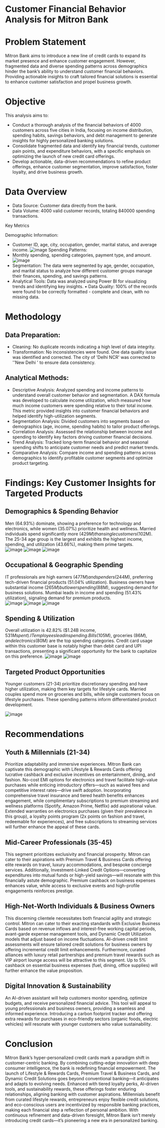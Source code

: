 # Customer Financial Behavior Analysis for Mitron Bank

#	Problem Statement
Mitron Bank aims to introduce a new line of credit cards to expand its market presence and enhance customer engagement. However, fragmented data and diverse spending patterns across demographics hinder the bank’s ability to understand customer financial behaviors. Providing actionable insights to craft tailored financial solutions is essential to enhance customer satisfaction and propel business growth.

#	Objective
This analysis aims to:
-	Conduct a thorough analysis of the financial behaviors of 4000 customers across five cities in India, focusing on income distribution, spending habits, savings behaviors, and debt management to generate insights for highly personalized banking solutions.
-	Consolidate fragmented data and identify key financial trends, customer pain points, and expenditure behaviors, with a specific emphasis on optimizing the launch of new credit card offerings.
-	Develop actionable, data-driven recommendations to refine product offerings, enhance customer segmentation, improve satisfaction, foster loyalty, and drive business growth.
  #	Data Overview
-	Data Source: Customer data directly from the bank.
-	Data Volume: 4000 valid customer records, totaling 840000 spending transactions.

Key Metrics

Demographic Information:
-	Customer ID, age, city, occupation, gender, marital status, and average income.
  ![image](https://github.com/user-attachments/assets/4a0fdd10-c2b8-4631-be6b-3e88bab3c873)
Spending Patterns:
-	Monthly spending, spending categories, payment type, and amount. 
 ![image](https://github.com/user-attachments/assets/249b73c6-e9f1-449b-a1eb-fa782e4d5f3f)
-	Segmentation: The data were segmented by age, gender, occupation, and marital status to analyze how different customer groups manage their finances, spending, and savings patterns.
-	Analytical Tools: Data was analyzed using Power BI for visualizing trends and identifying key insights.
•	Data Quality: 100% of the records were found to be correctly formatted - complete and clean, with no missing data.
  #	Methodology
## Data Preparation:
-	Cleaning: No duplicate records indicating a high level of data integrity.  
-	Transformation: No inconsistencies were found. One data quality issue was identified and corrected. The city of 'Delhi NCR' was corrected to ''New Delhi ' to ensure data consistency.
## Analytical Methods:
-	Descriptive Analysis: Analyzed spending and income patterns to understand overall customer behavior and segmentation. A DAX formula was developed to calculate income utilization, which measured how much income customers were spending relative to their total income. This metric provided insights into customer financial behaviors and helped identify high-utilization segments.
-	Segmentation Analysis: Divided customers into segments based on demographics (age, income, spending habits) to tailor product offerings.
-	Correlation Analysis: Assessed the relationship between income and spending to identify key factors driving customer financial decisions.
-	Trend Analysis: Tracked long-term financial behavior and seasonal spending shifts to anticipate customer needs and predict market trends.
-	Comparative Analysis: Compare income and spending patterns across demographics to identify profitable customer segments and optimize product targeting.
#	Findings: Key Customer Insights for Targeted Products
## Demographics & Spending Behavior
Men (64.93%) dominate, showing a preference for technology and electronics, while women (35.07%) prioritize health and wellness. Married individuals spend significantly more ($429M) than single customers ($102M).  The 25-34 age group is the largest and exhibits the highest income, spending, and utilization (43.66%), making them prime targets.  
![image](https://github.com/user-attachments/assets/35f90483-aa4f-414a-a233-77a4cd7edf4d) ![image](https://github.com/user-attachments/assets/e1ed7a9b-4e52-40a2-a846-c96b96939ea2) ![image](https://github.com/user-attachments/assets/30c89f66-0395-4bc6-b147-fef8326ad592)
## Occupational & Geographic Spending
IT professionals are high earners ($477M) and spenders ($244M), preferring tech-driven financial products (51.04% utilization). Business owners have substantial income ($265M) but lower spending ($88M), suggesting demand for business solutions. Mumbai leads in income and spending (51.43% utilization), signaling demand for premium products.  
 ![image](https://github.com/user-attachments/assets/9a176e21-0368-4b5a-998c-117c29186822) 
 ![image](https://github.com/user-attachments/assets/9447d2b7-06bd-4c9d-81d0-002a74e933a1) 
 ![image](https://github.com/user-attachments/assets/04fae426-d4e9-4de3-906d-ae4c1e505a9b)
## Spending & Utilization
Overall utilization is 42.82% ($1.24B income, $531M spent). IT employees lead in spending. Bills ($105M), groceries ($86M), and electronics ($80M) are the top spending categories. Credit card usage within this customer base is notably higher than debit card and UPI transactions, presenting a significant opportunity for the bank to capitalize on this preference.
  ![image](https://github.com/user-attachments/assets/8dee64fb-27cb-43ca-939c-9e3d891882e0)
  ![image](https://github.com/user-attachments/assets/bc4585ac-a846-4050-ad4d-23723001935d)
## Targeted Product Opportunities
Younger customers (21-34) prioritize discretionary spending and have higher utilization, making them key targets for lifestyle cards. Married couples spend more on groceries and bills, while single customers focus on lifestyle purchases. These spending patterns inform differentiated product development. 

 ![image](https://github.com/user-attachments/assets/90a7691a-9fe5-46b0-afa1-58a6b98b6048)
#	Recommendations
## Youth & Millennials (21-34)
Prioritize adaptability and immersive experiences. Mitron Bank can captivate this demographic with Lifestyle & Rewards Cards offering lucrative cashback and exclusive incentives on entertainment, dining, and fashion. No-cost EMI options for electronics and travel facilitate high-value purchases while enticing introductory offers—such as waived fees and competitive interest rates—drive swift adoption. Incorporating comprehensive travel insurance and tiered health benefits enhances engagement, while complimentary subscriptions to premium streaming and wellness platforms (Spotify, Amazon Prime, Netflix) add aspirational value. Extended warranties on electronics purchases (given their prevalence in this group), a loyalty points program (2x points on fashion and travel, redeemable for experiences), and free subscriptions to streaming services will further enhance the appeal of these cards.
## Mid-Career Professionals (35-45)
This segment prioritizes exclusivity and financial prosperity. Mitron can cater to their aspirations with Premium Travel & Business Cards offering elite rewards on travel, luxury accommodations, and bespoke concierge services. Additionally, Investment-Linked Credit Options—converting expenditures into mutual funds or high-yield savings—will resonate with this financially astute demographic. Premium cashback on business expenses enhances value, while access to exclusive events and high-profile engagements reinforces prestige.
## High-Net-Worth Individuals & Business Owners
This discerning clientele necessitates both financial agility and strategic control. Mitron can cater to their exacting standards with Exclusive Business Cards based on revenue inflows and interest-free working capital periods, avant-garde expense management tools, and Dynamic Credit Utilization models that adjust based on income fluctuations. AI-driven credit limit assessments will ensure tailored credit solutions for business owners by offering incremental credit limit enhancements. Furthermore, curated alliances with luxury retail partnerships and premium travel rewards such as VIP airport lounge access will be attractive to this segment. Up to 5% cashback on essential business expenses (fuel, dining, office supplies) will further enhance the value proposition.
## Digital Innovation & Sustainability
An AI-driven assistant will help customers monitor spending, optimize budgets, and receive personalized financial advice. This tool will appeal to young professionals and business owners, providing a seamless and informed experience. Introducing a carbon footprint tracker and offering extra rewards for purchases in eco-friendly sectors (organic foods, electric vehicles) will resonate with younger customers who value sustainability.
#	Conclusion
Mitron Bank’s hyper-personalized credit cards mark a paradigm shift in customer-centric banking. By combining cutting-edge innovation with deep consumer intelligence, the bank is redefining financial empowerment. The launch of Lifestyle & Rewards Cards, Premium Travel & Business Cards, and Dynamic Credit Solutions goes beyond conventional banking—it anticipates and adapts to evolving needs.
Enhanced with tiered loyalty perks, AI-driven tools, and sustainability rewards, these offerings foster enduring relationships, aligning banking with customer aspirations. Millennials benefit from curated lifestyle rewards, entrepreneurs enjoy flexible credit solutions, and eco-conscious users are incentivized by responsible banking practices, making each financial step a reflection of personal ambition.
With continuous refinement and data-driven foresight, Mitron Bank isn’t merely introducing credit cards—it’s pioneering a new era in personalized banking.
